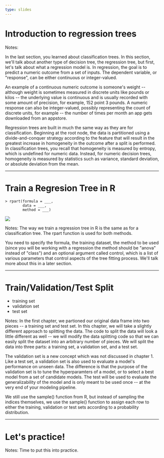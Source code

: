 ```yaml
---
type: slides
---
```


# Introduction to regression trees

Notes: 

In the last section, you learned about classification trees. In this section, we'll talk about another type of decision tree, the regression tree, but first, let's talk about what a regression model is.  In regression, the goal is to predict a numeric outcome from a set of inputs.  The dependent variable, or "response", can be either continuous or integer-valued.  

An example of a continuous numeric outcome is someone's weight -- although weight is sometimes measured in discrete units like pounds or kilos -- the underlying value is continuous and is usually recorded with some amount of precision, for example, 152 point 3 pounds.  A numeric response can also be integer-valued, possibly representing the count of discrete units, for example -- the number of times per month an app gets downloaded from an appstore.

Regression trees are built in much the same way as they are for classification. Beginning at the root node, the data is partitioned using a divide-and-conquer strategy according to the feature that will result in the greatest increase in homogeneity in the outcome after a split is performed. In classification trees, you recall that homogeneity is measured by entropy, which is undefined for numeric data. Instead, for numeric decision trees, homogeneity is measured by statistics such as variance, standard deviation, or absolute deviation from the mean.


---

# Train a Regresion Tree in R

```out
> rpart(formula = ___, 
        data = ___,
        method = ___)

```

![](https://github.com/open-data-courses/tree-based-models-in-r/blob/master/images/rpart_args.png?raw=TRUE)


Notes: The way we train a regression tree in R is the same as for a classification tree.  The rpart function is used for both methods. 

You need to specify the formula, the training dataset, the method to be used (since you will be working with a regression the method should be "anova" instead of "class") and an optional argument called control, which is a list of various parameters that control aspects of the tree fitting process.  We'll talk more about this in a later section.


---

# Train/Validation/Test Split

- training set
- validation set
- test set

Notes: In the first chapter, we partioned our original data frame into two pieces -- a training set and test set.  In this chapter, we will take a slightly different approach to splitting the data.  The code to split the data will look a little different as well -- we will modify the data splitting code so that we can easily split the dataset into an arbitrary number of pieces.  We will split the data into three parts: a training set, a validation set, and a test set. 

The validation set is a new concept which was not discussed in chapter 1.  Like a test set, a validation set is also used to evaluate a model's performance on unseen data.  The difference is that the purpose of the validation set is to tune the hyperparamters of a model, or to select a best model from a set of candidate models.  The test will be used to evaluate the generalizability of the model and is only meant to be used once -- at the very end of your modeling pipeline. 

We still use the sample() function from R, but instead of sampling the indices themselves, we use the sample() function to assign each row to either the training, validation or test sets according to a probability distribution.

---

# Let's practice!

Notes: Time to put this into practice.
